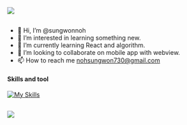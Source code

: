 <img src="https://capsule-render.vercel.app/api?type=venom&color=auto&height=200&section=header&text=It's%20sungwonnoh's%20github%20&fontSize=50" />

## 
- 👋 Hi, I’m @sungwonnoh
- 👀 I’m interested in learning something new.
- 🌱 I’m currently learning React and algorithm.
- 💞️ I’m looking to collaborate on mobile app with webview.
- 📫 How to reach me nohsungwon730@gmail.com

<!---
sungwonnoh/sungwonnoh is a ✨ special ✨ repository because its `README.md` (this file) appears on your GitHub profile.
You can click the Preview link to take a look at your changes.
--->

#### Skills and tool
[![My Skills](https://skillicons.dev/icons?i=html,css,js,ts,react,vite,nextjs,styledcomponents,tailwind)](https://skillicons.dev)

## 
<div style="text-align: left;"> <img src="https://github-readme-stats.vercel.app/api?username=sungwonnoh&show_icons=true&theme=holi"/> 
